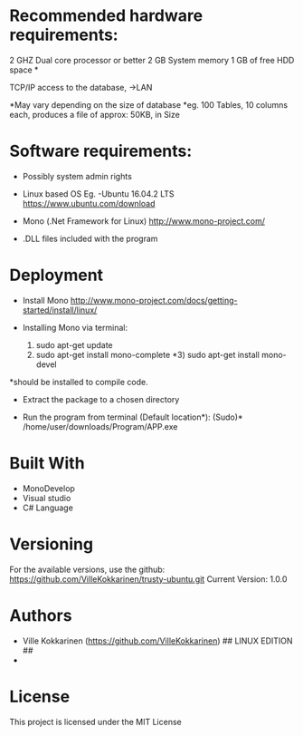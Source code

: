 # Recommended hardware requirements:
2 GHZ Dual core processor or better
2 GB  System memory
1 GB  of free HDD space *

TCP/IP access to the database, ->LAN

*May vary depending on the size of database
*eg. 100 Tables, 10 columns each, produces a file of approx: 50KB, in Size


# Software requirements:
- Possibly system admin rights

- Linux based OS
	Eg.
	-Ubuntu 16.04.2 LTS		https://www.ubuntu.com/download


- Mono (.Net Framework for Linux)	http://www.mono-project.com/

- .DLL files included with the program

# Deployment
- Install Mono				http://www.mono-project.com/docs/getting-started/install/linux/

- Installing Mono via terminal:  
  1) sudo apt-get update
  2) sudo apt-get install mono-complete
 *3) sudo apt-get install mono-devel
 
 *should be installed to compile code.


- Extract the package to a chosen directory


- Run the program from terminal (Default location*):
(Sudo)* /home/user/downloads/Program/APP.exe 


# Built With
- MonoDevelop
- Visual studio
- C# Language


# Versioning
For the available versions, use the github: https://github.com/VilleKokkarinen/trusty-ubuntu.git
Current Version: 1.0.0

# Authors
* Ville Kokkarinen (https://github.com/VilleKokkarinen) ## LINUX EDITION ##
* 

# License
This project is licensed under the MIT License
 
